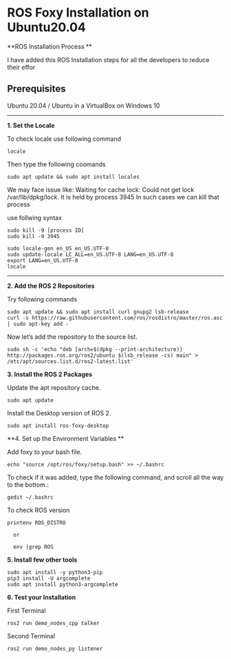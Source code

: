 # ROS Foxy Installation on Ubuntu20.04

**ROS Installation Process **

I have added this ROS Installation steps for all the developers to reduce their effor

**Prerequisites**
-----------------------------------------------------------------------------------------------------

Ubuntu 20.04 / Ubuntu in a VirtualBox on Windows 10

-----------------------------------------------------------------------------------------------------

**1. Set the Locale**

To check locale use following command

```
locale
```
Then type the following coomands
```
sudo apt update && sudo apt install locales
```

We may face issue like: Waiting for cache lock: Could not get lock /var/lib/dpkg/lock. It is held by process 3945 In such cases we can kill that process

use follwing syntax
```
sudo kill -9 [process ID]
sudo kill -9 3945
```
```
sudo locale-gen en_US en_US.UTF-8
sudo update-locale LC_ALL=en_US.UTF-8 LANG=en_US.UTF-8
export LANG=en_US.UTF-8
locale
```
-----------------------------------------------------------------------------------------------------

**2. Add the ROS 2 Repositories**

Try following commands 

```
sudo apt update && sudo apt install curl gnupg2 lsb-release
curl -s https://raw.githubusercontent.com/ros/rosdistro/master/ros.asc | sudo apt-key add -
```

Now let’s add the repository to the source list.

```
sudo sh -c 'echo "deb [arch=$(dpkg --print-architecture)] http://packages.ros.org/ros2/ubuntu $(lsb_release -cs) main" > /etc/apt/sources.list.d/ros2-latest.list'
```

**3. Install the ROS 2 Packages**

Update the apt repository cache.

```
sudo apt update
```

Install the Desktop version of ROS 2.
```
sudo apt install ros-foxy-desktop
```

**4. Set up the Environment Variables **

Add foxy to your bash file.

```
echo "source /opt/ros/foxy/setup.bash" >> ~/.bashrc
```

To check if it was added, type the following command, and scroll all the way to the bottom.:
```
gedit ~/.bashrc
```

To check ROS version 
```
printenv ROS_DISTRO 

  or
  
  env |grep ROS
```

**5. Install few other tools**
```
sudo apt install -y python3-pip
pip3 install -U argcomplete
sudo apt install python3-argcomplete

```


**6. Test your Installation**

First Terminal 

```
ros2 run demo_nodes_cpp talker
```

Second Terminal 

```
ros2 run demo_nodes_py listener
```






